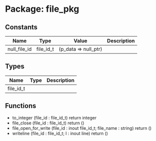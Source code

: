 # Package: file_pkg
## Constants
| Name         | Type      | Value                 | Description |
| ------------ | --------- | --------------------- | ----------- |
| null_file_id | file_id_t |  (p_data => null_ptr) |             |
## Types
| Name      | Type | Description |
| --------- | ---- | ----------- |
| file_id_t |      |             |
## Functions
- to_integer <font id="function_arguments">(file_id : file_id_t)</font> <font id="function_return">return integer</font>
- file_close <font id="function_arguments">(file_id : file_id_t)</font> <font id="function_return">return ()</font>
- file_open_for_write <font id="function_arguments">(file_id : inout file_id_t;                                file_name : string)</font> <font id="function_return">return ()</font>
- writeline <font id="function_arguments">(file_id : file_id_t;                      l : inout line)</font> <font id="function_return">return ()</font>
